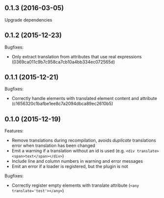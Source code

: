 ## 0.1.3 (2016-03-05)

Upgrade dependencies

## 0.1.2 (2015-12-23)

Bugfixes: 
- Only extract translation from attributes that use real expressions (0369ca011c9b7c958ca7cb10a4bb334ec072565d)

## 0.1.1 (2015-12-21)

Bugfixes: 
- Correctly handle elements with translated element content and attribute (c1656320c1bafbe1ee8c7a2094dbca89ec2610b5)

## 0.1.0 (2015-12-19)

Features:
- Remove translations during recompilation, avoids *duplicate* translations error when translation has been changed
- Emit a warning if a translation without an id is used (e.g. `<div translate><span>text</span></div>`)
- Include line and column numbers in warning and error messages
- Emit an error if a loader is registered, but the plugin is not

Bugfixes:
  - Correctly register empty elements with translate attribute (`<any translate='test'></any>`)